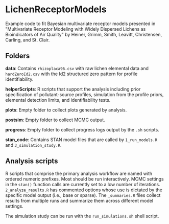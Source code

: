 # LichenReceptorModels

Example code to fit Bayesian multivariate receptor models presented in "Multivariate Receptor Modeling with Widely Dispersed Lichens as Bioindicators of Air Quality" by Heiner, Grimm, Smith, Leavitt, Christensen, Carling, and St. Clair.

## Folders

**data**: Contains `rhizoplaca96.csv` with raw lichen elemental data and `hardZeroId2.csv` with the Id2 structured zero pattern for profile identifiability.

**helperScripts**: R scripts that support the analysis including prior specification of pollutant-source profiles, simulation from the profile priors, elemental detection limits, and identifiability tests.

**plots**: Empty folder to collect plots generated by analysis.

**postsim**: Empty folder to collect MCMC output.

**progress**: Empty folder to collect progress logs output by the `.sh` scripts.

**stan_code**: Contains STAN model files that are called by `1_run_models.R` and `3_simulation_study.R`.

## Analysis scripts
R scripts that comprise the primary analysis workflow are named with ordered numeric prefixes. Most should be run interactively. MCMC settings in the `stan()` function calls are currently set to a low number of iterations. `2_analyze_results.R` has commented options whose use is dictated by the specific model output (i.e., base or sparse). The `_summaries.R` files collect results from multiple runs and summarize them across different model settings.

The simulation study can be run with the `run_simulations.sh` shell script.
